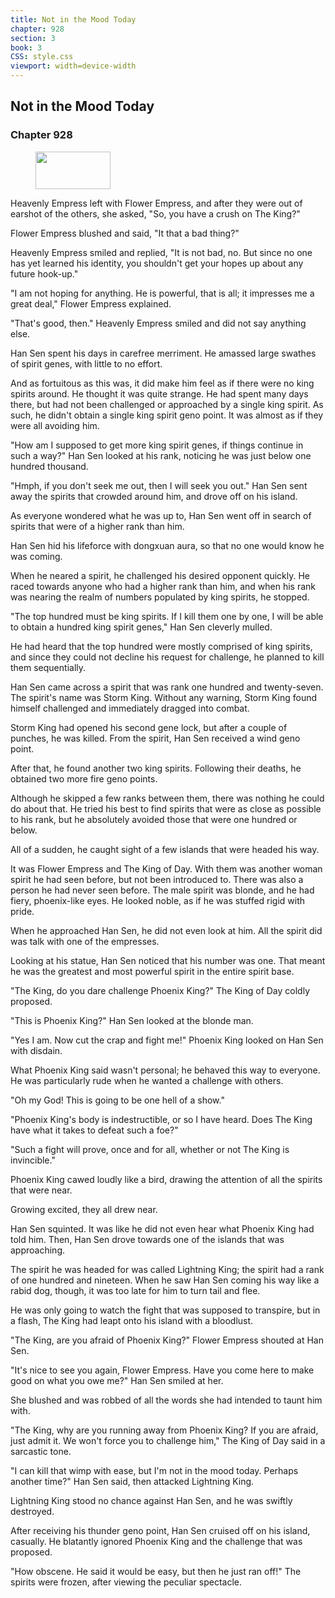 ```yaml
---
title: Not in the Mood Today
chapter: 928
section: 3
book: 3
CSS: style.css
viewport: width=device-width
---
```


## Not in the Mood Today

### Chapter 928

<figure>
	<img src="../Images/gem.gif" alt="" id="gem" width="120" height="60" />
</figure>

Heavenly Empress left with Flower Empress, and after they were out of earshot of the others, she asked, "So, you have a crush on The King?"

Flower Empress blushed and said, "It that a bad thing?"

Heavenly Empress smiled and replied, "It is not bad, no. But since no one has yet learned his identity, you shouldn't get your hopes up about any future hook-up."

"I am not hoping for anything. He is powerful, that is all; it impresses me a great deal," Flower Empress explained.

"That's good, then." Heavenly Empress smiled and did not say anything else.

Han Sen spent his days in carefree merriment. He amassed large swathes of spirit genes, with little to no effort.

And as fortuitous as this was, it did make him feel as if there were no king spirits around. He thought it was quite strange. He had spent many days there, but had not been challenged or approached by a single king spirit. As such, he didn't obtain a single king spirit geno point. It was almost as if they were all avoiding him.

"How am I supposed to get more king spirit genes, if things continue in such a way?" Han Sen looked at his rank, noticing he was just below one hundred thousand.

"Hmph, if you don't seek me out, then I will seek you out." Han Sen sent away the spirits that crowded around him, and drove off on his island.

As everyone wondered what he was up to, Han Sen went off in search of spirits that were of a higher rank than him.

Han Sen hid his lifeforce with dongxuan aura, so that no one would know he was coming.

When he neared a spirit, he challenged his desired opponent quickly. He raced towards anyone who had a higher rank than him, and when his rank was nearing the realm of numbers populated by king spirits, he stopped.

"The top hundred must be king spirits. If I kill them one by one, I will be able to obtain a hundred king spirit genes," Han Sen cleverly mulled.

He had heard that the top hundred were mostly comprised of king spirits, and since they could not decline his request for challenge, he planned to kill them sequentially.

Han Sen came across a spirit that was rank one hundred and twenty-seven. The spirit's name was Storm King. Without any warning, Storm King found himself challenged and immediately dragged into combat.

Storm King had opened his second gene lock, but after a couple of punches, he was killed. From the spirit, Han Sen received a wind geno point.

After that, he found another two king spirits. Following their deaths, he obtained two more fire geno points.

Although he skipped a few ranks between them, there was nothing he could do about that. He tried his best to find spirits that were as close as possible to his rank, but he absolutely avoided those that were one hundred or below.

All of a sudden, he caught sight of a few islands that were headed his way.

It was Flower Empress and The King of Day. With them was another woman spirit he had seen before, but not been introduced to. There was also a person he had never seen before. The male spirit was blonde, and he had fiery, phoenix-like eyes. He looked noble, as if he was stuffed rigid with pride.

When he approached Han Sen, he did not even look at him. All the spirit did was talk with one of the empresses.

Looking at his statue, Han Sen noticed that his number was one. That meant he was the greatest and most powerful spirit in the entire spirit base.

"The King, do you dare challenge Phoenix King?" The King of Day coldly proposed.

"This is Phoenix King?" Han Sen looked at the blonde man.

"Yes I am. Now cut the crap and fight me!" Phoenix King looked on Han Sen with disdain.

What Phoenix King said wasn't personal; he behaved this way to everyone. He was particularly rude when he wanted a challenge with others.

"Oh my God! This is going to be one hell of a show."

"Phoenix King's body is indestructible, or so I have heard. Does The King have what it takes to defeat such a foe?"

"Such a fight will prove, once and for all, whether or not The King is invincible."

Phoenix King cawed loudly like a bird, drawing the attention of all the spirits that were near.

Growing excited, they all drew near.

Han Sen squinted. It was like he did not even hear what Phoenix King had told him. Then, Han Sen drove towards one of the islands that was approaching.

The spirit he was headed for was called Lightning King; the spirit had a rank of one hundred and nineteen. When he saw Han Sen coming his way like a rabid dog, though, it was too late for him to turn tail and flee.

He was only going to watch the fight that was supposed to transpire, but in a flash, The King had leapt onto his island with a bloodlust.

"The King, are you afraid of Phoenix King?" Flower Empress shouted at Han Sen.

"It's nice to see you again, Flower Empress. Have you come here to make good on what you owe me?" Han Sen smiled at her.

She blushed and was robbed of all the words she had intended to taunt him with.

"The King, why are you running away from Phoenix King? If you are afraid, just admit it. We won't force you to challenge him," The King of Day said in a sarcastic tone.

"I can kill that wimp with ease, but I'm not in the mood today. Perhaps another time?" Han Sen said, then attacked Lightning King.

Lightning King stood no chance against Han Sen, and he was swiftly destroyed.

After receiving his thunder geno point, Han Sen cruised off on his island, casually. He blatantly ignored Phoenix King and the challenge that was proposed.

"How obscene. He said it would be easy, but then he just ran off!" The spirits were frozen, after viewing the peculiar spectacle.